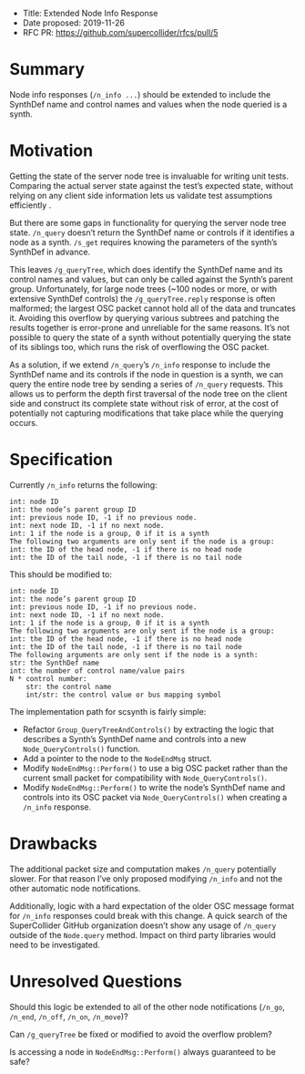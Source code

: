 - Title: Extended Node Info Response
- Date proposed: 2019-11-26
- RFC PR: https://github.com/supercollider/rfcs/pull/5

# Summary

Node info responses (`/n_info ...`) should be extended to include the SynthDef
name and control names and values when the node queried is a synth.

# Motivation

Getting the state of the server node tree is invaluable for writing unit tests.
Comparing the actual server state against the test’s expected state, without
relying on any client side information lets us validate test assumptions
efficiently .

But there are some gaps in functionality for querying the server node tree
state. `/n_query` doesn’t return the SynthDef name or controls if it identifies
a node as a synth. `/s_get` requires knowing the parameters of the synth’s
SynthDef in advance.

This leaves `/g_queryTree`, which does identify the SynthDef name and its
control names and values, but can only be called against the Synth’s parent
group. Unfortunately, for large node trees (~100 nodes or more, or with
extensive SynthDef controls) the `/g_queryTree.reply` response is often
malformed; the largest OSC packet cannot hold all of the data and truncates it.
Avoiding this overflow by querying various subtrees and patching the results
together is error-prone and unreliable for the same reasons. It’s not possible
to query the state of a synth without potentially querying the state of its
siblings too, which runs the risk of overflowing the OSC packet.

As a solution, if we extend `/n_query`’s `/n_info` response to include the
SynthDef name and its controls if the node in question is a synth, we can query the
entire node tree by sending a series of `/n_query` requests. This allows us to
perform the depth first traversal of the node tree on the client side and
construct its complete state without risk of error, at the cost of potentially not
capturing modifications that take place while the querying occurs.

# Specification

Currently `/n_info` returns the following:

```
int: node ID
int: the node’s parent group ID
int: previous node ID, -1 if no previous node.
int: next node ID, -1 if no next node.
int: 1 if the node is a group, 0 if it is a synth
The following two arguments are only sent if the node is a group:
int: the ID of the head node, -1 if there is no head node
int: the ID of the tail node, -1 if there is no tail node
```

This should be modified to:

```
int: node ID
int: the node’s parent group ID
int: previous node ID, -1 if no previous node.
int: next node ID, -1 if no next node.
int: 1 if the node is a group, 0 if it is a synth
The following two arguments are only sent if the node is a group:
int: the ID of the head node, -1 if there is no head node
int: the ID of the tail node, -1 if there is no tail node
The following arguments are only sent if the node is a synth:
str: the SynthDef name
int: the number of control name/value pairs
N * control number:
    str: the control name
    int/str: the control value or bus mapping symbol
```

The implementation path for scsynth is fairly simple:

- Refactor `Group_QueryTreeAndControls()` by extracting the logic that
  describes a Synth’s SynthDef name and controls into a new
  `Node_QueryControls()` function.
- Add a pointer to the node to the `NodeEndMsg` struct.
- Modify `NodeEndMsg::Perform()` to use a big OSC packet rather than the
  current small packet for compatibility with `Node_QueryControls()`.
- Modify `NodeEndMsg::Perform()` to write the node’s SynthDef name and controls
  into its OSC packet via `Node_QueryControls()` when creating a `/n_info`
  response.

# Drawbacks

The additional packet size and computation makes `/n_query` potentially slower.
For that reason I’ve only proposed modifying `/n_info` and not the other
automatic node notifications.

Additionally, logic with a hard expectation of the older OSC message format for
`/n_info` responses could break with this change. A quick search of the
SuperCollider GitHub organization doesn’t show any usage of `/n_query` outside
of the `Node.query` method. Impact on third party libraries would need to be
investigated.

# Unresolved Questions

Should this logic be extended to all of the other node notifications (`/n_go`,
`/n_end`, `/n_off`, `/n_on`, `/n_move`)?

Can `/g_queryTree` be fixed or modified to avoid the overflow problem?

Is accessing a node in `NodeEndMsg::Perform()` always guaranteed to be safe?

